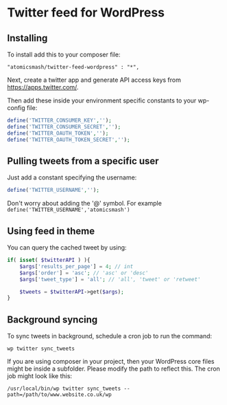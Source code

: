 # Twitter feed for WordPress

## Installing

To install add this to your composer file:

```
"atomicsmash/twitter-feed-wordpress" : "*",
```

Next, create a twitter app and generate API access keys from https://apps.twitter.com/.

Then add these inside your environment specific constants to your wp-config file:

```php
define('TWITTER_CONSUMER_KEY','');
define('TWITTER_CONSUMER_SECRET','');
define('TWITTER_OAUTH_TOKEN','');
define('TWITTER_OAUTH_TOKEN_SECRET','');
```

## Pulling tweets from a specific user

Just add a constant specifying the username:

```php
define('TWITTER_USERNAME','');
```

Don't worry about adding the '@' symbol. For example `define('TWITTER_USERNAME','atomicsmash')`

## Using feed in theme

You can query the cached tweet by using:

```php
if( isset( $twitterAPI ) ){
	$args['results_per_page'] = 4; // int
	$args['order'] = 'asc'; // 'asc' or 'desc'
	$args['tweet_type'] = 'all'; // 'all', 'tweet' or 'retweet'

	$tweets = $twitterAPI->get($args);
}
```

## Background syncing

To sync tweets in background, schedule a cron job to run the command:

```
wp twitter sync_tweets
```

If you are using composer in your project, then your WordPress core files might be inside a subfolder. Please modify the path to reflect this. The cron job might look like this:

```
/usr/local/bin/wp twitter sync_tweets --path=/path/to/www.website.co.uk/wp
```

